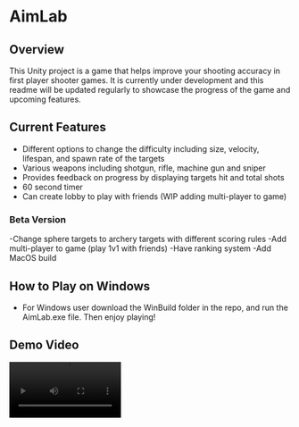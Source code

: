 # AimLab

## Overview

This Unity project is a game that helps improve your shooting accuracy in first player shooter games. It is currently under development and this readme will be updated regularly to showcase the progress of the game and upcoming features.

## Current Features

- Different options to change the difficulty including size, velocity, lifespan, and spawn rate of the targets
- Various weapons including shotgun, rifle, machine gun and sniper
- Provides feedback on progress by displaying targets hit and total shots
- 60 second timer
- Can create lobby to play with friends (WIP adding multi-player to game)

### Beta Version 

-Change sphere targets to archery targets with different scoring rules
-Add multi-player to game (play 1v1 with friends)
-Have ranking system
-Add MacOS build

## How to Play on Windows
- For Windows user download the WinBuild folder in the repo, and run the AimLab.exe file. Then enjoy playing!


## Demo Video

<video  width="200" src="Demo/demo.mp4" />